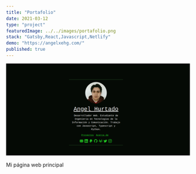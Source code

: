 ```yaml
---
title: "Portafolio"
date: 2021-03-12
type: "project"
featuredImage: ../../images/portafolio.png
stack: "Gatsby,React,Javascript,Netlify"
demo: "https://angelxehg.com/"
published: true
---
```


![Imagen](../../images/portafolio.png)

Mi página web principal
